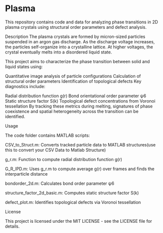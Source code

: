 # Plasma
This repository contains code and data for analyzing phase transitions in 2D plasma crystals using structural order parameters and defect analysis.

Description
The plasma crystals are formed by micron-sized particles suspended in an argon gas discharge. As the discharge voltage increases, the particles self-organize into a crystalline lattice. At higher voltages, the crystal eventually melts into a disordered liquid state.

This project aims to characterize the phase transition between solid and liquid states using:

Quantitative image analysis of particle configurations
Calculation of structural order parameters
Identification of topological defects
Key diagnostics include:

Radial distribution function g(r)
Bond orientational order parameter ψ6
Static structure factor S(k)
Topological defect concentrations from Voronoi tessellation
By tracking these metrics during melting, signatures of phase coexistence and spatial heterogeneity across the transition can be identified.

Usage

The code folder contains MATLAB scripts:

CSV_to_Struct.m: Converts tracked particle data to MATLAB structures(use this to convert your CSV Data to Matlab Structure)

g_r.m: Function to compute radial distribution function g(r)

G_R_IPD.m: Uses g_r.m to compute average g(r) over frames and finds the interparticle distance

bondorder_2d.m: Calculates bond order parameter ψ6

structure_factor_2d_basic.m: Computes static structure factor S(k)

defect_plot.m: Identifies topological defects via Voronoi tessellation

License

This project is licensed under the  MIT LICENSE - see the LICENSE file for details.
